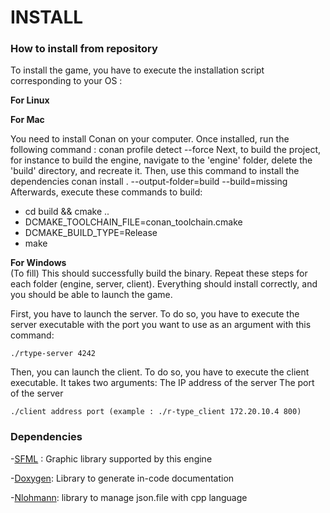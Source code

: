# INSTALL

### How to install from repository


To install the game, you have to execute the installation script corresponding to your OS :


**For Linux**<br>

**For Mac**<br>

You need to install Conan on your computer. Once installed, run the following command :
conan profile detect --force
Next, to build the project, for instance to build the engine, navigate to the 'engine' folder, delete the 'build' directory, and recreate it. Then, use this command to install the dependencies
conan install . --output-folder=build --build=missing
Afterwards, execute these commands to build:
- cd build && cmake ..
- DCMAKE_TOOLCHAIN_FILE=conan_toolchain.cmake
- DCMAKE_BUILD_TYPE=Release
- make

**For Windows**<br>
(To fill)
This should successfully build the binary. Repeat these steps for each folder (engine, server, client).
Everything should install correctly, and you should be able to launch the game.

First, you have to launch the server. To do so, you have to execute the server executable with the port you want to use as an argument with this command:

```
./rtype-server 4242
```

Then, you can launch the client. To do so, you have to execute the client executable. It takes two arguments:
The IP address of the server
The port of the server
```
./client address port (example : ./r-type_client 172.20.10.4 800)
```

### Dependencies

-[SFML](https://github.com/SFML/SFML) : Graphic library supported by this engine

-[Doxygen](https://github.com/doxygen/doxygen): Library to generate in-code documentation

-[Nlohmann](https://github.com/nlohmann/json): library to manage json.file with cpp language

